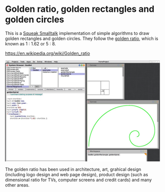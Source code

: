 # Golden ratio, golden rectangles and golden circles


This is a [Squeak Smalltalk](https://squeak.org/) implementation of simple algorithms to draw golden rectangles and golden circles. They follow the [golden ratio](https://en.wikipedia.org/wiki/Golden_ratio), which is known as 1 : 1.62 or 5 : 8. 

https://en.wikipedia.org/wiki/Golden_ratio

<p align="center">
  <img src="images/golden-ratio-desktop.jpg" width="800" />
</p>

The golden ratio has been used in architecture, art, grahical design (including logo design and web page design), product design (such as dimensional ratio for TVs, computer screens and credit cards) and many other areas. 
